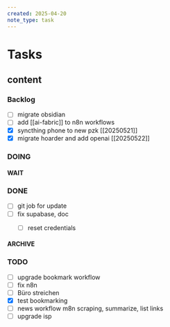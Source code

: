 ```yaml
---
created: 2025-04-20
note_type: task
---
```



# Tasks

## content

### Backlog

- [ ] migrate obsidian
- [ ] add [[ai-fabric]] to n8n workflows
- [x] syncthing phone to new pzk [[20250521]]
- [x] migrate hoarder and add openai [[20250522]]

### DOING

#### WAIT

### DONE

- [ ] git job for update
- [ ] fix supabase, doc
  - [ ] reset credentials 


#### ARCHIVE

### TODO

- [ ] upgrade bookmark workflow
- [ ] fix n8n
- [ ] Büro streichen
- [x] test bookmarking
- [ ] news workflow m8n scraping, summarize, list links
- [ ] upgrade isp
